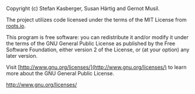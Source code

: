 Copyright (c) Stefan Kasberger, Susan Härtig and Gernot Musil.

The project utilizes code licensed under the terms of the MIT License from [roots.io](https://github.com/roots/roots).

This program is free software: you can redistribute it and/or modify it under the terms of the GNU General Public License as published by the Free Software Foundation, either version 2 of the License, or (at your option) any later version.

Visit [http://www.gnu.org/licenses/](http://www.gnu.org/licenses/) to learn more about the GNU General Public License.

http://www.gnu.org/licenses/
